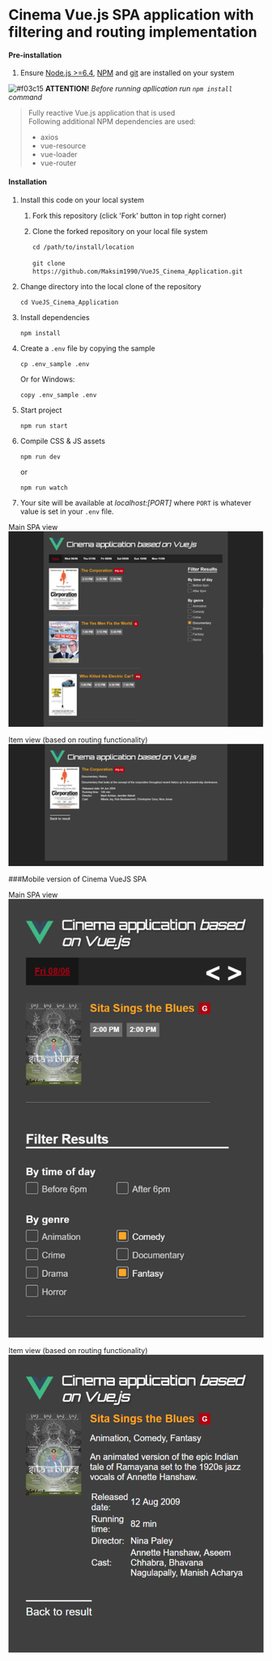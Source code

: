 # Cinema Vue.js SPA application with filtering and routing implementation

#### Pre-installation

1. Ensure [Node.js  >=6.4](https://nodejs.org/en/download/), [NPM](https://docs.npmjs.com) and [git](https://git-scm.com/book/en/v2/Getting-Started-Installing-Git) are installed on your system


![#f03c15](https://placehold.it/15/f03c15/000000?text=+)   **ATTENTION!** *Before running apllication run `npm install` command*

> Fully reactive Vue.js application that is used<br />
> Following additional NPM dependencies are used: <br/>
> - axios
> - vue-resource
> - vue-loader
> - vue-router




#### Installation

1. Install this code on your local system
     
    1. Fork this repository (click 'Fork' button in top right corner)
    2. Clone the forked repository on your local file system
    
        ```
        cd /path/to/install/location
        
        git clone https://github.com/Maksim1990/VueJS_Cinema_Application.git
        ```

2. Change directory into the local clone of the repository

    ```
    cd VueJS_Cinema_Application
    ```

3. Install dependencies

    ```
    npm install
    ```

4. Create a `.env` file by copying the sample

    ```
    cp .env_sample .env
    ```
    
    Or for Windows:
    
    ```
    copy .env_sample .env
    ```
    
    
5. Start project

    ```
    npm run start
    ```
    
 6. Compile CSS & JS assets

    ```
    npm run dev
    ```
    or
     ```
    npm run watch
    ```

7. Your site will be available at *localhost:[PORT]* where `PORT` is whatever value is set in your `.env` file.

Main SPA view
![Mockup for feature A](https://raw.githubusercontent.com/Maksim1990/VueJS_Cinema_Application/master/public/images/web1.png)

Item view (based on routing functionality)
![Mockup for feature A](https://raw.githubusercontent.com/Maksim1990/VueJS_Cinema_Application/master/public/images/web2.png)

###Mobile version of Cinema VueJS SPA

Main SPA view
![Mockup for feature A](https://raw.githubusercontent.com/Maksim1990/VueJS_Cinema_Application/master/public/images/mob1.png)

Item view (based on routing functionality)
![Mockup for feature A](https://raw.githubusercontent.com/Maksim1990/VueJS_Cinema_Application/master/public/images/mob2.png)
